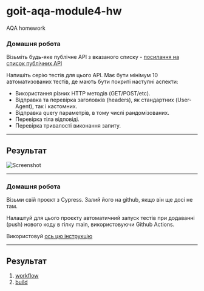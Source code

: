 # goit-aqa-module4-hw
 AQA homework

### Домашня робота

Візьміть будь-яке публічне API з вказаного списку - [посилання на список публічних API](https://github.com/public-apis/public-apis)

Напишіть серію тестів для цього API. Має бути мінімум 10 автоматизованих тестів, де мають бути покриті наступні аспекти:

- Використання різних HTTP методів (GET/POST/etc).
- Відправка та перевірка заголовків (headers), як стандартних (User-Agent), так і кастомних.
- Відправка query параметрів, в тому числі рандомізованих.
- Перевірка тіла відповіді.
- Перевірка тривалості виконання запиту.

---

## Результат

![Screenshot](https://i.imgur.com/qOH5iPY.png)

---

### Домашня робота
Візьми свій проєкт з Cypress. Залий його на github, якщо він ще досі не там.

Налаштуй для цього проєкту автоматичний запуск тестів при додаванні (push) нового коду в гілку main, використовуючи Github Actions.

Використовуй [ось цю інструкцію](https://docs.cypress.io/guides/continuous-integration/github-actions#What-you-ll-learn)

---

## Результат

1. [workflow](https://github.com/anhelina-lunova/goit-aqa-module4-hw/blob/main/.github/workflows/main.yml)
2. [build](https://github.com/anhelina-lunova/goit-aqa-module4-hw/actions/runs/5101684436/jobs/9170730975)
